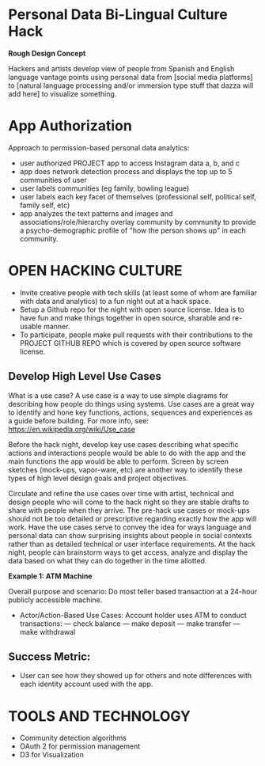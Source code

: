 # Personal Data  Bi-Lingual Culture Hack

**Rough Design Concept**

Hackers and artists develop view of people from Spanish and English language vantage points using personal data from [social media platforms] to [natural language processing and/or immersion type stuff that dazza will add here] to visualize something.

# App Authorization 

Approach to permission-based personal data analytics:

* user authorized PROJECT app to access Instagram data a, b, and c
* app does network detection process and displays the top up to 5 communities of user
* user labels communities (eg family, bowling league)
* user labels each key facet of themselves (professional self, political self, family self, etc) 
* app analyzes the text patterns and images and associations/role/hierarchy overlay community by community to provide a psycho-demographic profile of "how the person shows up" in each community.

# OPEN HACKING CULTURE

* Invite creative people with tech skills (at least some of whom are familiar with data and analytics) to a fun night out at a hack space.  
* Setup a Github repo for the night with open source license.  Idea is to have fun and make things together in open source, sharable and re-usable manner. 
* To participate, people make pull requests with their contributions to the PROJECT GITHUB REPO which is covered by open source software license.

## Develop High Level Use Cases

What is a use case?  A use case is a way to use simple diagrams for describing how people do things using systems.  Use cases are a great way to identify and hone key functions, actions, sequences and experiences as a guide before building. For more info, see: https://en.wikipedia.org/wiki/Use_case

Before the hack night, develop key use cases describing what specific actions and interactions people would be able to do with the app and the main functions the app would be able to perform.  Screen by screen sketches (mock-ups, vapor-ware, etc) are another way to identify these types of high level design goals and project objectives.  

Circulate and refine the use cases over time with artist, technical and design people who will come to the hack night so they are stable drafts to share with people when they arrive.  The pre-hack use cases or mock-ups should not be too detailed or prescriptive regarding exactly how the app will work.  Have the use cases serve to convey the idea for ways language and personal data can show surprising insights about people in social contexts rather than as detailed technical or user interface requirements.  At the hack night, people can brainstorm ways to get access, analyze and display the data based on what they can do together in the time allotted. 

**Example 1: ATM Machine**

Overall purpose and scenario: Do most teller based transaction at a 24-hour publicly accessible machine.

* Actor/Action-Based Use Cases: Account holder uses ATM to conduct transactions:
— check balance
— make deposit
— make transfer
— make withdrawal 

## Success Metric:

* User can see how they showed up for others and note differences with each identity account used with the app. 

# TOOLS AND TECHNOLOGY

* Community detection algorithms 
* OAuth 2 for permission management
* D3 for Visualization
